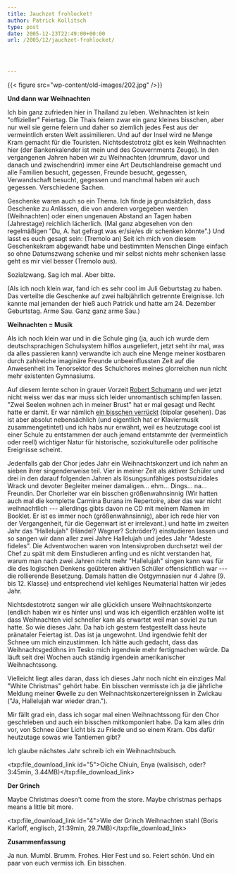 ```yaml
---
title: Jauchzet frohlocket!
author: Patrick Kollitsch
type: post
date: 2005-12-23T22:49:00+00:00
url: /2005/12/jauchzet-frohlocket/




---
```

{{< figure src="wp-content/old-images/202.jpg" />}}

**Und dann war Weihnachten**

Ich bin ganz zufrieden hier in Thailand zu leben. Weihnachten ist kein "offizieller" Feiertag. Die Thais feiern zwar ein ganz kleines bisschen, aber nur weil sie gerne feiern und daher so ziemlich jedes Fest aus der vermeintlich ersten Welt assimilieren. Und auf der Insel wird ne Menge Kram gemacht für die Touristen. Nichtsdestotrotz gibt es kein Weihnachten hier (der Bankenkalender ist mein und des Gouvernments Zeuge). In den vergangenen Jahren haben wir zu Weihnachten (drumrum, davor und danach und zwischendrin) immer eine Art Deutschlandreise gemacht und alle Familien besucht, gegessen, Freunde besucht, gegessen, Verwandschaft besucht, gegessen und manchmal haben wir auch gegessen. Verschiedene Sachen.

Geschenke waren auch so ein Thema. Ich finde ja grundsätzlich, dass Geschenke zu Anlässen, die von anderen vorgegeben werden (Weihnachten) oder einen ungenauen Abstand an Tagen haben (Jahrestage) reichlich lächerlich. (Mal ganz abgesehen von den regelmäßigen "Du, A. hat gefragt was er/sie/es dir schenken könnte".) Und lasst es euch gesagt sein: (Tremolo an) Seit ich mich von diesem Geschenkekram abgewandt habe und bestimmten Menschen Dinge einfach so ohne Datumszwang schenke und mir selbst nichts mehr schenken lasse geht es mir viel besser (Tremolo aus).

Sozialzwang. Sag ich mal. Aber bitte.

(Als ich noch klein war, fand ich es sehr cool im Juli Geburtstag zu haben. Das verteilte die Geschenke auf zwei halbjährlich getrennte Ereignisse. Ich kannte mal jemanden der hieß auch Patrick und hatte am 24. Dezember Geburtstag. Arme Sau. Ganz ganz arme Sau.)

**Weihnachten = Musik**

Als ich noch klein war und in die Schule ging (ja, auch ich wurde dem deutschsprachigen Schulsystem hilflos ausgeliefert, jetzt seht ihr mal, was da alles passieren kann) verwandte ich auch eine Menge meiner kostbaren durch zahlreiche imaginäre Freunde unbeeinflussten Zeit auf die Anwesenheit im Tenorsektor des Schulchores meines glorreichen nun nicht mehr existenten Gymnasiums.

Auf diesem lernte schon in grauer Vorzeit [Robert Schumann][1] und wer jetzt nicht weiss wer das war muss sich leider unromantisch schimpfen lassen. "Zwei Seelen wohnen ach in meiner Brust" hat er mal gesagt und Recht hatte er damit. Er war nämlich [ein bisschen verrückt][2] (bipolar gesehen). Das ist aber absolut nebensächlich (und eigentlich hat er Klaviermusik zusammengetintet) und ich habs nur erwähnt, weil es heutzutage cool ist einer Schule zu entstammen der auch jemand entstammte der (vermeintlich oder reell) wichtiger Natur für historische, soziokulturelle oder politische Ereignisse scheint.

Jedenfalls gab der Chor jedes Jahr ein Weihnachtskonzert und ich nahm an sieben ihrer singenderweise teil. Vier in meiner Zeit als aktiver Schüler und drei in den darauf folgenden Jahren als lösungsunfähiges postsuizidales Wrack und devoter Begleiter meiner damaligen... ehm... Dings... na... Freundin. Der Chorleiter war ein bisschen größenwahnsinnig (Wir hatten auch mal die komplette Carmina Burana im Repertoire, aber das war nicht weihnachtlich --- allerdings gibts davon ne CD mit meinem Namen im Booklet. Er ist es immer noch (größenwahnsinnig), aber ich rede hier von der Vergangenheit, für die Gegenwart ist er irrelevant.) und hatte im zweiten Jahr das "Hallelujah" (Händel? Wagner? Schröder?) einstudieren lassen und so sangen wir dann aller zwei Jahre Hallelujah und jedes Jahr "Adeste fideles". Die Adventwochen waren von Intensivproben durchsetzt weil der Chef zu spät mit dem Einstudieren anfing und es nicht verstanden hat, warum man nach zwei Jahren nicht mehr "Hallelujah" singen kann was für die des logischen Denkens geübteren aktiven Schüler offensichtlich war --- die rollierende Besetzung. Damals hatten die Ostgymnasien nur 4 Jahre (9. bis 12. Klasse) und entsprechend viel kehliges Neumaterial hatten wir jedes Jahr.

Nichtsdestotrotz sangen wir alle glücklich unsere Weihnachtskonzerte (endlich haben wir es hinter uns) und was ich eigentlich erzählen wollte ist dass Weihnachten viel schneller kam als erwartet weil man soviel zu tun hatte. So wie dieses Jahr. Da hab ich gestern festgestellt dass heute pränataler Feiertag ist. Das ist ja ungewohnt. Und irgendwie fehlt der Schnee um mich einzustimmen. Ich hätte auch gedacht, dass das Weihnachtsgedöhns im Tesko mich irgendwie mehr fertigmachen würde. Da läuft seit drei Wochen auch ständig irgendein amerikanischer Weihnachtssong.

Vielleicht liegt alles daran, dass ich dieses Jahr noch nicht ein einziges Mal "White Christmas" gehört habe. Ein bisschen vermisste ich ja die jährliche Meldung meiner **G**welle zu den Weihnachtskonzertereignissen in Zwickau ("Ja, Hallelujah war wieder dran.").

Mir fällt grad ein, dass ich sogar mal einen Weihnachtssong für den Chor geschrieben und auch ein bisschen mitkomponiert habe. Da kam alles drin vor, von Schnee über Licht bis zu Friede und so einem Kram. Obs dafür heutzutage sowas wie Tantiemen gibt?

Ich glaube nächstes Jahr schreib ich ein Weihnachtsbuch.

<txp:file\_download\_link id="5">Oiche Chiuin, Enya (walisisch, oder? 3:45min, 3.44MB)</txp:file\_download\_link>

**Der Grinch**

Maybe Christmas doesn't come from the store. Maybe christmas perhaps means a little bit more.

<txp:file\_download\_link id="4">Wie der Grinch Weihnachten stahl (Boris Karloff, englisch, 21:39min, 29.7MB)</txp:file\_download\_link>

**Zusammenfassung**

Ja nun. Mumbl. Brumm. Frohes. Hier Fest und so. Feiert schön. Und ein paar von euch vermiss ich. Ein bisschen.

 [1]: http://de.wikipedia.org/wiki/Robert_Schumann
 [2]: http://de.wikipedia.org/wiki/Bipolare_St%C3%B6rung
